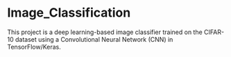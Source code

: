 # Image_Classification
This project is a deep learning-based image classifier trained on the CIFAR-10 dataset using a Convolutional Neural Network (CNN) in TensorFlow/Keras. 
